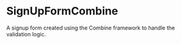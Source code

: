 # SignUpFormCombine

A signup form created using the Combine framework to handle the validation logic.

